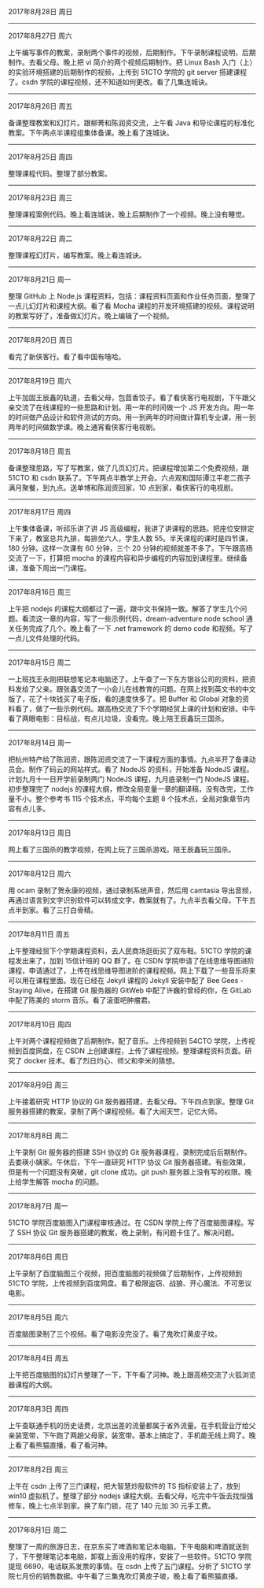 2017年8月28日 周日


---
2017年8月27日 周六

上午编写事件的教案，录制两个事件的视频，后期制作。下午录制课程说明，后期制作。去看父母。晚上把 vi 简介的两个视频后期制作。把 Linux Bash 入门（上）的实验环境搭建的后期制作的视频，上传到 51CTO 学院的 git server 搭建课程了。csdn 学院的课程视频，还不知道如何更改。看了几集连城诀。

---
2017年8月26日 周五

备课整理教案和幻灯片。跟柳菁和陈润资交流，上午看 Java 和导论课程的标准化教案。下午两点半课程组集体备课。晚上看了连城诀。

---
2017年8月25日 周四

整理课程代码。整理了部分教案。

---
2017年8月23日 周三

整理课程案例代码。晚上看连城诀，晚上后期制作了一个视频。晚上没有睡觉。

---
2017年8月22日 周二

整理课程幻灯片，编写教案。晚上看连城诀。

---
2017年8月21日 周一

整理 GitHub 上 Node.js 课程资料，包括：课程资料页面和作业任务页面，整理了一点儿幻灯片和课程大纲。看了看 Mocha 课程的开发环境搭建的视频。课程说明的教案写好了，准备做幻灯片。晚上编辑了一个视频。

---
2017年8月20日 周日

看完了新侠客行。看了看中国有嘻哈。

---
2017年8月19日 周六

上午加固王辰鑫的轨道，去看父母，包茴香饺子。看了看侠客行电视剧，下午跟父亲交流了在线课程的一些思路和计划。用一年的时间做一个 JS 开发方向。用一年的时间做产品设计和软件测试的方向。用一到两年的时间做计算机专业课，用一到两年的时间做数学课。晚上通宵看侠客行电视剧。

---
2017年8月18日 周五

备课整理思路，写了写教案，做了几页幻灯片。把课程增加第二个免费视频，跟 51CTO 和 csdn 联系了。下午两点半教学上开会。六点观和国际谭江平老二孩子满月聚餐，到九点。送单博和陈润资回家，10 点到家，看侠客行的电视剧。

---
2017年8月17日 周四

上午集体备课，听祁乐讲了讲 JS 高级编程，我讲了讲课程的思路。把座位安排定下来了，教室总共九排，每排坐六人，学生人数 55。半天课程的课时是四节课，180 分钟。这样一次课有 60 分钟，三个 20 分钟的视频就差不多了。下午跟高杨交流了一下，打算把 mocha 的课程内容和异步编程的内容加到课程里。继续备课，准备下周出一门课程。

---
2017年8月16日 周三

上午把 nodejs 的课程大纲都过了一遍，跟中文书保持一致。解答了学生几个问题。看流这一章的内容，写了一些示例代码，dream-adventure node school 通关任务完成了几个。晚上看了一下 .net framework 的 demo code 和视频。写了一点儿文件处理的代码。

---
2017年8月15日 周二

一上班找王永刚把联想笔记本电脑还了。上午查了一下东方银谷公司的资料，把资料发给了父亲。跟张鑫交流了一小会儿在线教育的问题。在网上找到英文书的中文版了，花了十块钱买了电子版，看的速度快多了。把 Buffer 和 Global 对象的资料看了，做了一些示例代码。跟高杨交流了下个学期经贸上课的计划和安排。中午看了两眼电影：目标战，有点儿垃圾，没看完。晚上陪王辰鑫玩三国杀。

---
2017年8月14日 周一

把杭州特产给了陈润资，跟陈润资交流了一下课程方面的事情。九点半开了备课动员会。制作了码云的网站样式。看了 NodeJS 的资料，开始准备 NodeJS 课程。计划九月十一日开学前录制两门 NodeJS 课程，九月底录制一门 NodeJS 课程。初步整理完了 nodejs 的课程大纲，修改全局变量一章的翻译稿，没有改完，工作量不小。整个参考书 115 个技术点，平均每个主题 8 个技术点，全局对象章节内容有点儿多。

---
2017年8月13日 周日

网上看了三国杀的教学视频，在网上玩了三国杀游戏。陪王辰鑫玩三国杀。

---
2017年8月12日 周六

用 ocam 录制了贺永康的视频，通过录制系统声音，然后用 camtasia 导出音频，再通过语言到文字识别软件可以转成文字，教案就有了。九点半去看父母，下午五点半到家。看了三打白骨精。

---
2017年8月11日 周五

上午整理经贸下个学期课程资料，去人民商场逛街买了双布鞋。51CTO 学院的课程发出来了，加到 15信计班的 QQ 群了。在 CSDN 学院申请了在线思维导图进阶课程，申请通过了，上传在线思维导图进阶的课程视频。网上下载了一些音乐将来可以用在课程里面。现在已经在 Jekyll 课程的 Jekyll 安装中配了 Bee Gees - Staying Alive，在搭建 Git 服务器的 GitWeb 中配了许巍的曾经的你，在 GitLab 中配了陈美的 storm 音乐。看了滚蛋吧肿瘤君。

---
2017年8月10日 周四

上午对两个课程视频做了后期制作，配了音乐。上传视频到 54CTO 学院，上传视频到百度网盘，在 CSDN 上创建课程，上传了课程视频。整理课程资料页面。研究了 docker 技术。看了烈日灼心、师父和李米的猜想。

---
2017年8月9日 周三

上午接着研究 HTTP 协议的 Git 服务器搭建，去看父母。下午四点到家。整理 Git 服务器搭建的教案，录制了两个课程视频。看了大闹天竺，记忆大师。

---
2017年8月8日 周二

上午录制 Git 服务器的搭建 SSH 协议的 Git 服务器课程，录制完成后后期制作。去娄瑛小姨家。午休后，下午一直研究 HTTP 协议 Git 服务器搭建。有些效果，但是有一个问题没有突破，git clone 成功。git push 服务器上没有写的权限。晚上给学生解答 mocha 的问题。

---
2017年8月7日 周一

51CTO 学院百度脑图入门课程审核通过。在 CSDN 学院上传了百度脑图课程。写了 SSH 协议 Git 服务器搭建的教案，晚上录制，有问题卡住了。解决问题。

---
2017年8月6日 周日

上午录制了百度脑图三个视频，把百度脑图的视频做了后期制作，上传视频到 51CTO 学院，上传视频到百度网盘。看了极限盗窃、战狼、开心魔法、不可思议电影。

---
2017年8月5日 周六

百度脑图录制了三个视频。看了电影没完没了。看了鬼吹灯黄皮子坟。

---
2017年8月4日 周五

上午把百度脑图的幻灯片整理了一下，下午看了河神。晚上跟高杨交流了火狐浏览器课程的大纲。

---
2017年8月3日 周四

上午查联通手机的历史话费，北京出差的流量都属于省外流量。在手机营业厅给父亲装宽带，下午跑了两趟父母家，装宽带。基本上搞定了，手机能无线上网了。晚上看了看熊猫直播，看了看河神。

---
2017年8月2日 周三

上午在 csdn 上传了三门课程，把大智慧炒股软件的 TS 指标安装上了，放到 win10 虚拟机了。整理了部分 nodejs 课程大纲。去看父母，吃完中午饭去找恒强修车，晚上七点半到家。换了车门锁，花了 140 元加 30 元手工费。

---
2017年8月1日 周二

整理了一周的旅游日志，在京东买了啤酒和笔记本电脑，下午电脑和啤酒就送到了，下午整理笔记本电脑，卸载上面没用的程序，安装了一些软件。51CTO 学院提现 6690，电话联系发票的事情。在 csdn 上传了五门课程。分析了 51CTO 学院七月份的销售数据。中午看了三集鬼吹灯黄皮子坡，晚上看了看熊猫直播。

